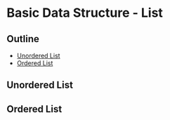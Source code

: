 # Basic Data Structure - List

## Outline

* [Unordered List](#unordered-list)
* [Ordered List](#ordered-list)

## Unordered List

## Ordered List